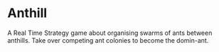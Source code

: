 # Anthill
A Real Time Strategy game about organising swarms of ants between anthills. Take over competing ant colonies to become the domin-ant.
